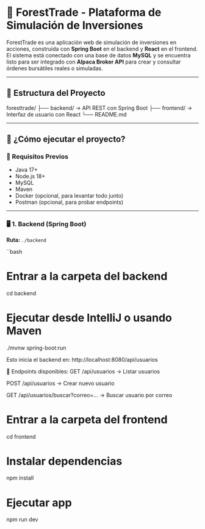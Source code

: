# 🌲 ForestTrade - Plataforma de Simulación de Inversiones

ForestTrade es una aplicación web de simulación de inversiones en acciones, construida con **Spring Boot** en el backend y **React** en el frontend. El sistema está conectado con una base de datos **MySQL** y se encuentra listo para ser integrado con **Alpaca Broker API** para crear y consultar órdenes bursátiles reales o simuladas.

---

## 📁 Estructura del Proyecto

foresttrade/ ├── backend/ → API REST con Spring Boot ├── frontend/ → Interfaz de usuario con React └── README.md


---

## 🚀 ¿Cómo ejecutar el proyecto?

### 🔧 Requisitos Previos

- Java 17+
- Node.js 18+
- MySQL
- Maven
- Docker (opcional, para levantar todo junto)
- Postman (opcional, para probar endpoints)

---

### 🖥️ 1. Backend (Spring Boot)

**Ruta:** `./backend`

``bash
# Entrar a la carpeta del backend
cd backend

# Ejecutar desde IntelliJ o usando Maven
./mvnw spring-boot:run

Esto inicia el backend en:
http://localhost:8080/api/usuarios

🔌 Endpoints disponibles:
GET /api/usuarios → Listar usuarios

POST /api/usuarios → Crear nuevo usuario

GET /api/usuarios/buscar?correo=... → Buscar usuario por correo

# Entrar a la carpeta del frontend
cd frontend

# Instalar dependencias
npm install

# Ejecutar app
npm run dev

